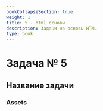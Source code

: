 ```yaml
---
bookCollapseSection: true
weight: 1
title: 5 - html основы
description: Задачи на основы HTML
type: book
---
```

# Задача № 5

## Название задачи


### Assets
